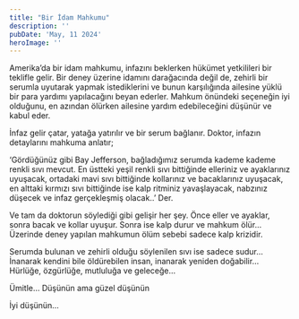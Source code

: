 ```yaml
---
title: "Bir İdam Mahkumu"
description: ''
pubDate: 'May, 11 2024'
heroImage: ''
---
```


Amerika’da bir idam mahkumu, infazını beklerken hükümet yetkilileri bir teklifle gelir. Bir deney üzerine idamını darağacında değil de, zehirli bir serumla uyutarak yapmak istediklerini ve bunun karşılığında ailesine yüklü bir para yardımı yapılacağını beyan ederler. Mahkum önündeki seçeneğin iyi olduğunu, en azından ölürken ailesine yardım edebileceğini düşünür ve kabul eder.

İnfaz gelir çatar, yatağa yatırılır ve bir serum bağlanır. Doktor, infazın detaylarını mahkuma anlatır;

‘Gördüğünüz gibi Bay Jefferson, bağladığımız serumda kademe kademe renkli sıvı mevcut. En üstteki yeşil renkli sıvı bittiğinde elleriniz ve ayaklarınız uyuşacak, ortadaki mavi sıvı bittiğinde kollarınız ve bacaklarınız uyuşacak, en alttaki kırmızı sıvı bittiğinde ise kalp ritminiz yavaşlayacak, nabzınız düşecek ve infaz gerçekleşmiş olacak..’ Der.

Ve tam da doktorun söylediği gibi gelişir her şey. Önce eller ve ayaklar, sonra bacak ve kollar uyuşur. Sonra ise kalp durur ve mahkum ölür… Üzerinde deney yapılan mahkumun ölüm sebebi sadece kalp krizidir.

Serumda bulunan ve zehirli olduğu söylenilen sıvı ise sadece sudur… İnanarak kendini bile öldürebilen insan, inanarak yeniden doğabilir… Hürlüğe, özgürlüğe, mutluluğa ve geleceğe…

Ümitle… Düşünün ama güzel düşünün

İyi düşünün…






















